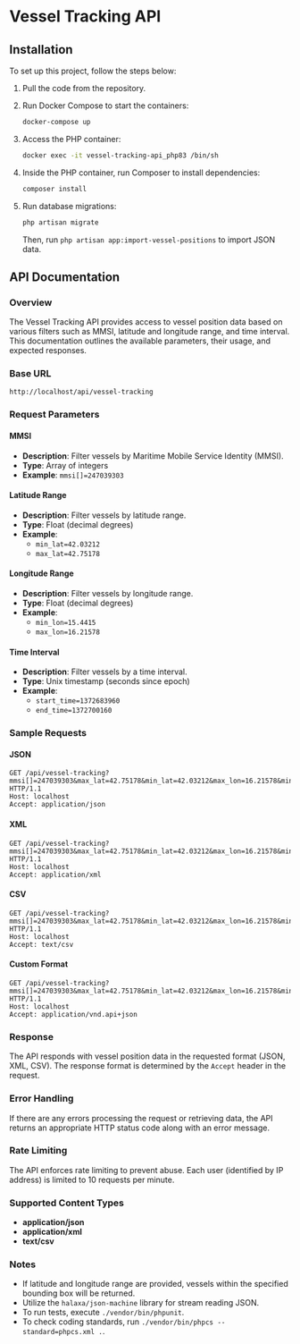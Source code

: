 # Vessel Tracking API

## Installation

To set up this project, follow the steps below:

1. Pull the code from the repository.
2. Run Docker Compose to start the containers:

   ```bash
   docker-compose up
   ```

3. Access the PHP container:

   ```bash
   docker exec -it vessel-tracking-api_php83 /bin/sh
   ```

4. Inside the PHP container, run Composer to install dependencies:

   ```bash
   composer install
   ```

5. Run database migrations:

   ```bash
   php artisan migrate
   ```

   Then, run `php artisan app:import-vessel-positions` to import JSON data.

## API Documentation

### Overview

The Vessel Tracking API provides access to vessel position data based on various filters such as MMSI, latitude and longitude range, and time interval. This documentation outlines the available parameters, their usage, and expected responses.

### Base URL

```
http://localhost/api/vessel-tracking
```

### Request Parameters

#### MMSI
- **Description**: Filter vessels by Maritime Mobile Service Identity (MMSI).
- **Type**: Array of integers
- **Example**: `mmsi[]=247039303`

#### Latitude Range
- **Description**: Filter vessels by latitude range.
- **Type**: Float (decimal degrees)
- **Example**:
   - `min_lat=42.03212`
   - `max_lat=42.75178`

#### Longitude Range
- **Description**: Filter vessels by longitude range.
- **Type**: Float (decimal degrees)
- **Example**:
   - `min_lon=15.4415`
   - `max_lon=16.21578`

#### Time Interval
- **Description**: Filter vessels by a time interval.
- **Type**: Unix timestamp (seconds since epoch)
- **Example**:
   - `start_time=1372683960`
   - `end_time=1372700160`

### Sample Requests

#### JSON

```http
GET /api/vessel-tracking?mmsi[]=247039303&max_lat=42.75178&min_lat=42.03212&max_lon=16.21578&min_lon=15.4415&start_time=1372683960&end_time=1372700160 HTTP/1.1
Host: localhost
Accept: application/json
```

#### XML

```http
GET /api/vessel-tracking?mmsi[]=247039303&max_lat=42.75178&min_lat=42.03212&max_lon=16.21578&min_lon=15.4415&start_time=1372683960&end_time=1372700160 HTTP/1.1
Host: localhost
Accept: application/xml
```

#### CSV

```http
GET /api/vessel-tracking?mmsi[]=247039303&max_lat=42.75178&min_lat=42.03212&max_lon=16.21578&min_lon=15.4415&start_time=1372683960&end_time=1372700160 HTTP/1.1
Host: localhost
Accept: text/csv
```

#### Custom Format

```http
GET /api/vessel-tracking?mmsi[]=247039303&max_lat=42.75178&min_lat=42.03212&max_lon=16.21578&min_lon=15.4415&start_time=1372683960&end_time=1372700160 HTTP/1.1
Host: localhost
Accept: application/vnd.api+json
```

### Response

The API responds with vessel position data in the requested format (JSON, XML, CSV). The response format is determined by the `Accept` header in the request.

### Error Handling

If there are any errors processing the request or retrieving data, the API returns an appropriate HTTP status code along with an error message.

### Rate Limiting

The API enforces rate limiting to prevent abuse. Each user (identified by IP address) is limited to 10 requests per minute.

### Supported Content Types

- **application/json**
- **application/xml**
- **text/csv**

### Notes

- If latitude and longitude range are provided, vessels within the specified bounding box will be returned.
- Utilize the `halaxa/json-machine` library for stream reading JSON.
- To run tests, execute `./vendor/bin/phpunit`.
- To check coding standards, run `./vendor/bin/phpcs --standard=phpcs.xml .`.



